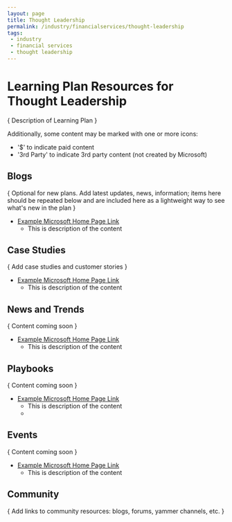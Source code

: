```yaml
---
layout: page
title: Thought Leadership
permalink: /industry/financialservices/thought-leadership
tags:
 - industry
 - financial services
 - thought leadership
---
```


# Learning Plan Resources for Thought Leadership

{ Description of Learning Plan }

Additionally, some content may be marked with one or more icons:
* '$' to indicate paid content
* '3rd Party' to indicate 3rd party content (not created by Microsoft)

## Blogs

{ Optional for new plans. Add latest updates, news, information; items here should be repeated below and are included here as a lightweight way to see what's new in the plan }

* [Example Microsoft Home Page Link](https://www.microsoft.com)
    * This is description of the content

## Case Studies

{ Add case studies and customer stories }

* [Example Microsoft Home Page Link](https://www.microsoft.com)
    * This is description of the content

## News and Trends

{ Content coming soon }

* [Example Microsoft Home Page Link](https://www.microsoft.com)
    * This is description of the content

## Playbooks

{ Content coming soon }

* [Example Microsoft Home Page Link](https://www.microsoft.com)
    * This is description of the content
    * 
## Events

{ Content coming soon }

* [Example Microsoft Home Page Link](https://www.microsoft.com)
    * This is description of the content

## Community

{ Add links to community resources: blogs, forums, yammer channels, etc. }

